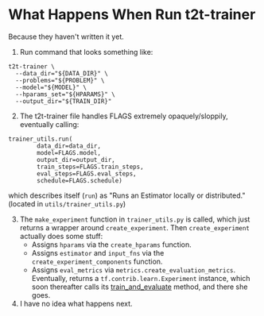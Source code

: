 # What Happens When Run t2t-trainer

Because they haven't written it yet.

1. Run command that looks something like:
```
t2t-trainer \
  --data_dir="${DATA_DIR}" \
  --problems="${PROBLEM}" \
  --model="${MODEL}" \
  --hparams_set="${HPARAMS}" \
  --output_dir="${TRAIN_DIR}"
```

2. The t2t-trainer file handles FLAGS extremely opaquely/sloppily, eventually calling:
```
trainer_utils.run(
        data_dir=data_dir,
        model=FLAGS.model,
        output_dir=output_dir,
        train_steps=FLAGS.train_steps,
        eval_steps=FLAGS.eval_steps,
        schedule=FLAGS.schedule)
``` 
which describes itself (`run`) as "Runs an Estimator locally or distributed." (located in `utils/trainer_utils.py`)

3. The `make_experiment` function in `trainer_utils.py` is called, which just returns a wrapper around `create_experiment`. Then `create_experiment` actually does some stuff:
    - Assigns `hparams` via the `create_hparams` function. 
    - Assigns `estimator` and `input_fns` via the `create_experiment_components` function.
    - Assigns `eval_metrics` via `metrics.create_evaluation_metrics`. 
Eventually, returns a `tf.contrib.learn.Experiment` instance, which soon thereafter calls its [train_and_evaluate](https://www.tensorflow.org/api_docs/python/tf/contrib/learn/Experiment#train_and_evaluate) method, and there she goes.
4. I have no idea what happens next.
